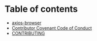 # Table of contents

* [axios-browser](README.md)
* [Contributor Covenant Code of Conduct](code-of-conduct.md)
* [CONTRIBUTING](contributing.md)


